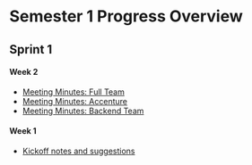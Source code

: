 # Semester 1 Progress Overview

## Sprint 1

#### Week 2
* [Meeting Minutes: Full Team](Sprint_1/team-week-2-minutes.md)
* [Meeting Minutes: Accenture](Sprint_2/accenture-week-2-minutes.md)
* [Meeting Minutes: Backend Team](Sprint_1/backend-week-2-minutes.md)

#### Week 1

* [Kickoff notes and suggestions](Sprint_1/kickoff.md)